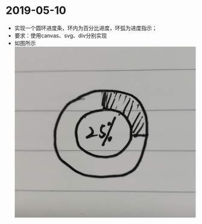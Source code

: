# 2019-05-10
- 实现一个圆环进度条，环内为百分比进度，环弧为进度指示；
- 要求：使用canvas、svg、div分别实现
- 如图所示 ![示例图片](./showGuide.jpg)